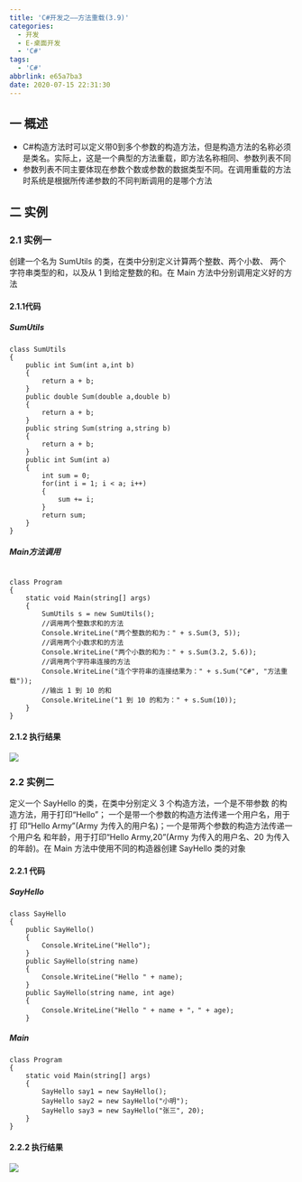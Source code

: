```yaml
---
title: 'C#开发之——方法重载(3.9)'
categories:
  - 开发
  - E-桌面开发
  - 'C#'
tags:
  - 'C#'
abbrlink: e65a7ba3
date: 2020-07-15 22:31:30
---
```

## 一 概述

* C#构造方法时可以定义带0到多个参数的构造方法，但是构造方法的名称必须是类名。实际上，这是一个典型的方法重载，即方法名称相同、参数列表不同
* 参数列表不同主要体现在参数个数或参数的数据类型不同。在调用重载的方法时系统是根据所传递参数的不同判断调用的是哪个方法

<!--more-->

## 二 实例

### 2.1 实例一

 创建一个名为 SumUtils 的类，在类中分别定义计算两个整数、两个小数、 两个字符串类型的和，以及从 1 到给定整数的和。在 Main 方法中分别调用定义好的方法 

####  2.1.1代码
##### SumUtils 
```
class SumUtils
{
    public int Sum(int a,int b)
    {
        return a + b;
    }
    public double Sum(double a,double b)
    {
        return a + b;
    }
    public string Sum(string a,string b)
    {
        return a + b;
    }
    public int Sum(int a)
    {
        int sum = 0;
        for(int i = 1; i < a; i++)
        {
            sum += i;
        }
        return sum;
    }
}
```
##### Main方法调用

```

class Program
{
    static void Main(string[] args)
    {
        SumUtils s = new SumUtils();
        //调用两个整数求和的方法
        Console.WriteLine("两个整数的和为：" + s.Sum(3, 5));
        //调用两个小数求和的方法
        Console.WriteLine("两个小数的和为：" + s.Sum(3.2, 5.6));
        //调用两个字符串连接的方法
        Console.WriteLine("连个字符串的连接结果为：" + s.Sum("C#", "方法重载"));
        //输出 1 到 10 的和
        Console.WriteLine("1 到 10 的和为：" + s.Sum(10));
    }
}
```

#### 2.1.2 执行结果

![][1]

### 2.2 实例二

 定义一个 SayHello 的类，在类中分别定义 3 个构造方法，一个是不带参数 的构造方法，用于打印“Hello”； 一个是带一个参数的构造方法传递一个用户名，用于打 印“Hello Army”(Army 为传入的用户名)；一个是带两个参数的构造方法传递一个用户名 和年龄，用于打印“Hello Army,20”(Army 为传入的用户名、20 为传入的年龄)。在 Main 方法中使用不同的构造器创建 SayHello 类的对象 

#### 2.2.1 代码

#####  SayHello 

```
class SayHello
{
    public SayHello()
    {
        Console.WriteLine("Hello");
    }
    public SayHello(string name)
    {
        Console.WriteLine("Hello " + name);
    }
    public SayHello(string name, int age)
    {
        Console.WriteLine("Hello " + name + "，" + age);
    }
```

#####  Main 

```
class Program
{
    static void Main(string[] args)
    {
        SayHello say1 = new SayHello();
        SayHello say2 = new SayHello("小明");
        SayHello say3 = new SayHello("张三", 20);
    }
}
```

#### 2.2.2 执行结果

![][2]



[1]:https://cdn.jsdelivr.net/gh/PGzxc/CDN/blog-image/csharp-func-overload-sum.png
[2]:https://cdn.jsdelivr.net/gh/PGzxc/CDN/blog-image/csharp-func-overload-sayhello.png